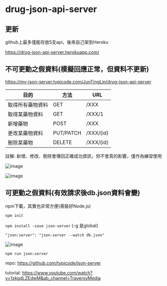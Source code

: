 # drug-json-api-server

## 更新
github上最多僅能存放5支api，後來自己架到Heroku

https://drug-json-api-server.herokuapp.com/

## 不可更動之假資料(模擬回應正常，但資料不更新)

https://my-json-server.typicode.com/JunTingLin/drug-json-api-server


| 目的       | 方法        | URL         |
| -------- | --------- | ----------- |
| 取得所有藥物資料 | GET       | /XXX      |
| 取得某藥物資料  | GET       | /XXX/1    |
| 新增藥物     | POST      | /XXX      |
| 更改某藥物資料  | PUT/PATCH | /XXX/{id} |
| 刪除某藥物    | DELETE    | /XXX/{id} |

註解: 新增、修改、刪除會傳回正確成功資訊，但不會真的影響，僅作為練習使用

![image](https://user-images.githubusercontent.com/92431095/221526122-d82df3b9-c9af-43d8-99d7-f898aafd7376.png)

![image](https://user-images.githubusercontent.com/92431095/221526491-8dab3888-3b55-41a5-af10-6f7d56892fef.png)

## 可更動之假資料(有效請求後db.json資料會變)
npm下載，其實也非常方便(需裝好Node.js)

`npm init`

`npm install -save json-server`
(-g 是global)

`"json:server": "json-server --watch db.json"`

![image](https://user-images.githubusercontent.com/92431095/221579582-6260780a-a8ee-4de8-9a6b-194f2e77acea.png)

`npm run json:server`

repo: https://github.com/typicode/json-server

tutorial: https://www.youtube.com/watch?v=1zkgdLZEdwM&ab_channel=TraversyMedia




